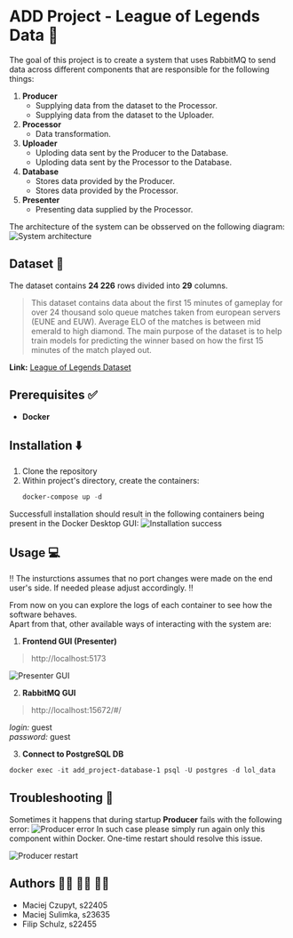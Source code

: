 # ADD Project - League of Legends Data :school:

The goal of this project is to create a system that uses RabbitMQ to send data across different components that are responsible for the following things:

1. __Producer__
    * Supplying data from the dataset to the Processor.
    * Supplying data from the dataset to the Uploader.
2. __Processor__
    * Data transformation.
3. __Uploader__
    * Uploding data sent by the Producer to the Database.
    * Uploding data sent by the Processor to the Database.
4. __Database__
    * Stores data provided by the Producer.
    * Stores data provided by the Processor.
5. __Presenter__
    * Presenting data supplied by the Processor. 

The architecture of the system can be obsserved on the following diagram:
![System architecture](https://github.com/user-attachments/assets/49bf23d9-62c6-4d5d-b7f0-1cda381c6b91)

## Dataset :scroll:

The dataset contains __24 226__ rows divided into __29__ columns.

>This dataset contains data about the first 15 minutes of gameplay for over 24 thousand solo queue matches taken from european servers (EUNE and EUW). Average ELO of the matches is between mid emerald to high diamond. The main purpose of the dataset is to help train models for predicting the winner based on how the first 15 minutes of the match played out.

__Link:__ [League of Legends Dataset](https://www.kaggle.com/datasets/karlorusovan/league-of-legends-soloq-matches-at-10-minutes-2024/data)

## Prerequisites :white_check_mark:
* __Docker__ 

## Installation :arrow_down:
1. Clone the repository
2. Within project's directory, create the containers:
   ```powershell
   docker-compose up -d
   ```
Successfull installation should result in the following containers being present in the Docker Desktop GUI:
![Installation success](https://github.com/user-attachments/assets/bb387ef6-ec1a-474a-a906-09873c078a39)

## Usage  :computer:

:bangbang: The insturctions assumes that no port changes were made on the end user's side. If needed please adjust accordingly. :bangbang:

From now on you can explore the logs of each container to see how the software behaves. 
<br/> Apart from that, other available ways of interacting with the system are:

1. __Frontend GUI (Presenter)__
>http://localhost:5173

![Presenter GUI](https://github.com/user-attachments/assets/fb44f72f-c05f-40a7-8cde-78ddda5c2b29)

2. __RabbitMQ GUI__
  
>http://localhost:15672/#/

_login:_ guest <br/>
_password:_ guest

3. __Connect to PostgreSQL DB__
```powershell
docker exec -it add_project-database-1 psql -U postgres -d lol_data
```

## Troubleshooting :rotating_light:
Sometimes it happens that during startup __Producer__ fails with the following error:
![Producer error](https://github.com/user-attachments/assets/f633153e-1e2d-458e-9a0c-fde2225f9c67)
In such case please simply run again only this component within Docker. One-time restart should resolve this issue.

![Producer restart](https://github.com/user-attachments/assets/ec3cbb3f-cad8-4d27-a9ea-297087bfe8a3)

## Authors :man_technologist: :man_artist: :mage_man:
* Maciej Czupyt, s22405
* Maciej Sulimka, s23635  
* Filip Schulz, s22455


